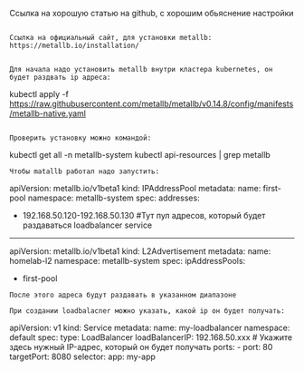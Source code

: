Ссылка на хорошую статью на github, с хорошим обьяснение настройки
```https://github.com/morrismusumi/kubernetes/tree/main/clusters/homelab-k8s/apps/metallb-plus-nginx-ingress

Ссылка на официальный сайт, для установки metallb:
https://metallb.io/installation/


Для начала надо установить metallb внутри кластера kubernetes, он будет раздвать ip адреса:
```
kubectl apply -f https://raw.githubusercontent.com/metallb/metallb/v0.14.8/config/manifests/metallb-native.yaml
```

Проверить установку можно командой:
```
kubectl get all -n metallb-system
kubectl api-resources | grep metallb
```
Чтобы matallb работал надо запустить:
```
apiVersion: metallb.io/v1beta1
kind: IPAddressPool
metadata:
  name: first-pool
  namespace: metallb-system
spec:
  addresses:
  - 192.168.50.120-192.168.50.130 #Тут пул адресов, который будет раздаваться loadbalancer service 
---
apiVersion: metallb.io/v1beta1
kind: L2Advertisement
metadata:
  name: homelab-l2
  namespace: metallb-system
spec:
  ipAddressPools:
  - first-pool
```
После этого адреса будут раздавать в указанном диапазоне

При создании loadbalacner можно указать, какой ip он будет получать:
```
apiVersion: v1
kind: Service
metadata:
  name: my-loadbalancer
  namespace: default
spec:
  type: LoadBalancer
  loadBalancerIP: 192.168.50.xxx # Укажите здесь нужный IP-адрес, который он будет получать
  ports:
    - port: 80
      targetPort: 8080
  selector:
    app: my-app
```
